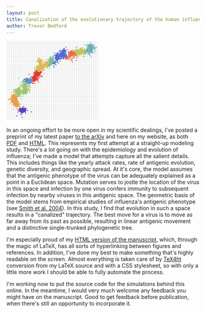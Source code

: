 ```yaml
---
layout: post
title: Canalization of the evolutionary trajectory of the human influenza virus
author: Trevor Bedford
---
```


![](images/canal_map.png)

In an ongoing effort to be more open in my scientific dealings, I've posted a preprint of my latest paper [to the arXiv](http://arxiv.org/abs/1111.4579) and here on my website, as both [PDF](/pdfs/bedford-canalization-2011.pdf) and [HTML](/canalization/index.html).  This represents my first attempt at a straight-up modeling study.  There's a lot going on with the epidemiology and evolution of influenza; I've made a model that attempts capture all the salient details.  This includes things like the yearly attack rates, rate of antigenic evolution, genetic diversity, and geographic spread.  At it's core, the model assumes that the antigenic phenotype of the virus can be adequately explained as a point in a Euclidean space.  Mutation serves to jostle the location of the virus in this space and infection by one virus confers immunity to subsequent infection by nearby viruses in this antigenic space.  The geometric basis of the model stems from empirical studies of influenza's antigenic phenotype (see [Smith et al. 2004](http://www.sciencemag.org/content/305/5682/371.short)).  In this study, I find that evolution in such a space results in a "canalized" trajectory.  The best move for a virus is to move as far away from its past as possible, resulting in linear antigenic movement and a distinctive single-trunked phylogenetic tree.

I'm especially proud of my [HTML version of the manuscript](/canalization/index.html), which, through the magic of LaTeX, has all sorts of hyperlinking between figures and references.  In addition, I've done my best to make something that's highly readable on the screen.  Almost everything is taken care of by [TeX4ht](http://tug.org/tex4ht/) conversion from my LaTeX source and with a CSS stylesheet, so with only a little more work I should be able to fully automate the process.

I'm working now to put the source code for the simulations behind this online.  In the meantime, I would very much welcome any feedback you might have on the manuscript.  Good to get feedback before publication, when there's still an opportunity to incorporate it.

